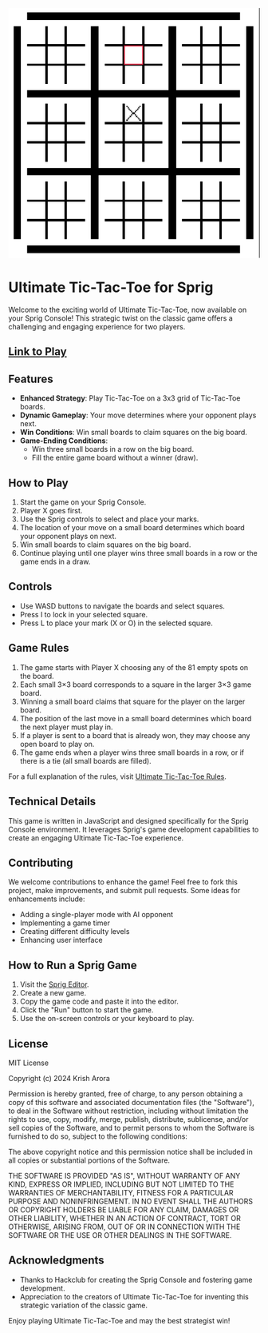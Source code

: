 ![Cover](https://github.com/KrishOnGH/ultimatetictactoe-sprig/blob/cb348bd0523b472be6f2a9a37bf0cb22b86c95b7/image.png)

# Ultimate Tic-Tac-Toe for Sprig

Welcome to the exciting world of Ultimate Tic-Tac-Toe, now available on your Sprig Console! This strategic twist on the classic game offers a challenging and engaging experience for two players.

## [Link to Play](https://sprig.hackclub.com/share/WRZmNhV1OzuZZLO0DSDK)

## Features

- **Enhanced Strategy**: Play Tic-Tac-Toe on a 3x3 grid of Tic-Tac-Toe boards.
- **Dynamic Gameplay**: Your move determines where your opponent plays next.
- **Win Conditions**: Win small boards to claim squares on the big board.
- **Game-Ending Conditions**:
  - Win three small boards in a row on the big board.
  - Fill the entire game board without a winner (draw).

## How to Play

1. Start the game on your Sprig Console.
2. Player X goes first.
3. Use the Sprig controls to select and place your marks.
4. The location of your move on a small board determines which board your opponent plays on next.
5. Win small boards to claim squares on the big board.
6. Continue playing until one player wins three small boards in a row or the game ends in a draw.

## Controls

- Use WASD buttons to navigate the boards and select squares.
- Press I to lock in your selected square.
- Press L to place your mark (X or O) in the selected square.

## Game Rules

1. The game starts with Player X choosing any of the 81 empty spots on the board.
2. Each small 3×3 board corresponds to a square in the larger 3×3 game board.
3. Winning a small board claims that square for the player on the larger board.
4. The position of the last move in a small board determines which board the next player must play in.
5. If a player is sent to a board that is already won, they may choose any open board to play on.
6. The game ends when a player wins three small boards in a row, or if there is a tie (all small boards are filled).

For a full explanation of the rules, visit [Ultimate Tic-Tac-Toe Rules](https://mathwithbaddrawings.com/2013/06/16/ultimate-tic-tac-toe/).

## Technical Details

This game is written in JavaScript and designed specifically for the Sprig Console environment. It leverages Sprig's game development capabilities to create an engaging Ultimate Tic-Tac-Toe experience.

## Contributing

We welcome contributions to enhance the game! Feel free to fork this project, make improvements, and submit pull requests. Some ideas for enhancements include:

- Adding a single-player mode with AI opponent
- Implementing a game timer
- Creating different difficulty levels
- Enhancing user interface

## How to Run a Sprig Game

1. Visit the [Sprig Editor](https://sprig.hackclub.com/editor).
2. Create a new game.
3. Copy the game code and paste it into the editor.
4. Click the "Run" button to start the game.
5. Use the on-screen controls or your keyboard to play.

## License

MIT License

Copyright (c) 2024 Krish Arora

Permission is hereby granted, free of charge, to any person obtaining a copy
of this software and associated documentation files (the "Software"), to deal
in the Software without restriction, including without limitation the rights
to use, copy, modify, merge, publish, distribute, sublicense, and/or sell
copies of the Software, and to permit persons to whom the Software is
furnished to do so, subject to the following conditions:

The above copyright notice and this permission notice shall be included in all
copies or substantial portions of the Software.

THE SOFTWARE IS PROVIDED "AS IS", WITHOUT WARRANTY OF ANY KIND, EXPRESS OR
IMPLIED, INCLUDING BUT NOT LIMITED TO THE WARRANTIES OF MERCHANTABILITY,
FITNESS FOR A PARTICULAR PURPOSE AND NONINFRINGEMENT. IN NO EVENT SHALL THE
AUTHORS OR COPYRIGHT HOLDERS BE LIABLE FOR ANY CLAIM, DAMAGES OR OTHER
LIABILITY, WHETHER IN AN ACTION OF CONTRACT, TORT OR OTHERWISE, ARISING FROM,
OUT OF OR IN CONNECTION WITH THE SOFTWARE OR THE USE OR OTHER DEALINGS IN THE
SOFTWARE.

## Acknowledgments

- Thanks to Hackclub for creating the Sprig Console and fostering game development.
- Appreciation to the creators of Ultimate Tic-Tac-Toe for inventing this strategic variation of the classic game.

Enjoy playing Ultimate Tic-Tac-Toe and may the best strategist win!
